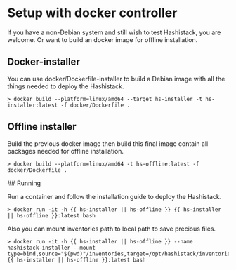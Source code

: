# Setup with docker controller

If you have a non-Debian system and still wish to test Hashistack, you are welcome.
Or want to build an docker image for offline installation.

## Docker-installer

You can use docker/Dockerfile-installer to build a Debian image with all the things needed to deploy the Hashistack.

```{code-block}
> docker build --platform=linux/amd64 --target hs-installer -t hs-installer:latest -f docker/Dockerfile .
```

## Offline installer

Build the previous docker image then build this final image contain all packages needed for offline installation.  

```{code-block}
> docker build --platform=linux/amd64 -t hs-offline:latest -f docker/Dockerfile . 
```

## Running

Run a container and follow the installation guide to deploy the Hashistack.  

```{code-block}
> docker run -it -h {{ hs-installer || hs-offline }} {{ hs-installer || hs-offline }}:latest bash
```

Also you can mount inventories path to local path to save precious files.  

```{code-block}
> docker run -it -h {{ hs-installer || hs-offline }} --name hashistack-installer --mount type=bind,source="$(pwd)"/inventories,target=/opt/hashistack/inventories {{ hs-installer || hs-offline }}:latest bash
```